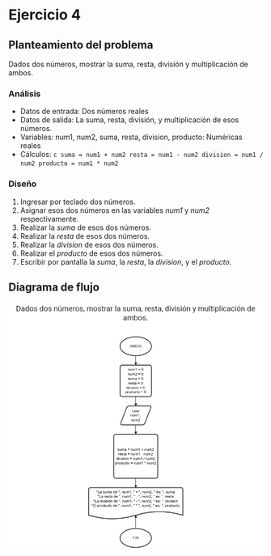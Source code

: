 # Ejercicio 4

## Planteamiento del problema

Dados dos números, mostrar la suma, resta, división y multiplicación de ambos.

### Análisis

- Datos de entrada: Dos números reales
- Datos de salida: La suma, resta, división, y multiplicación de esos números. 
- Variables: num1, num2, suma, resta, division, producto: Numéricas reales 
- Cálculos: 
            ```c
            suma = num1 + num2
            resta = num1 - num2
            division = num1 / num2
            producto = num1 * num2
            ```

### Diseño

1. Ingresar por teclado dos números.
2. Asignar esos dos números en las variables *num1* y *num2* respectivamente.
3. Realizar la *suma* de esos dos números.
4. Realizar la *resta* de esos dos números.
5. Realizar la *division* de esos dos números.
6. Realizar el *producto* de esos dos números.
7. Escribir por pantalla la *suma*, la *resta*, la *division*, y el *producto*.

## Diagrama de flujo

![DFD del ejercicio 4](./Ejercicio4DFD.png) 

